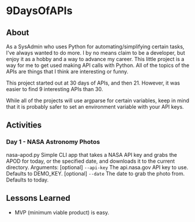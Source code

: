 # 9DaysOfAPIs

## About
As a SysAdmin who uses Python for automating/simplifying certain tasks, I've always wanted to do more.
I by no means claim to be a developer, but enjoy it as a hobby and a way to advance my career.
This little project is a way for me to get used making API calls with Python. All of the topics
of the APIs are things that I think are interesting or funny.

This project started out at 30 days of APIs, and then 21. However, it was easier to find 9 interesting APIs
than 30.

While all of the projects will use argparse for certain variables, keep in mind that it is probably safer to 
set an environment variable with your API keys.

## Activities
### Day 1 - NASA Astronomy Photos
nasa-apod.py
Simple CLI app that takes a NASA API key and grabs the APOD for today, or the specified date, and downloads it to the current directory.
Arguments:
[optional] `--api-key` The api.nasa.gov API key to use. Defaults to DEMO_KEY.
[optional] `--date` The date to grab the photo from. Defaults to today.


## Lessons Learned
- MVP (minimum viable product) is easy.
